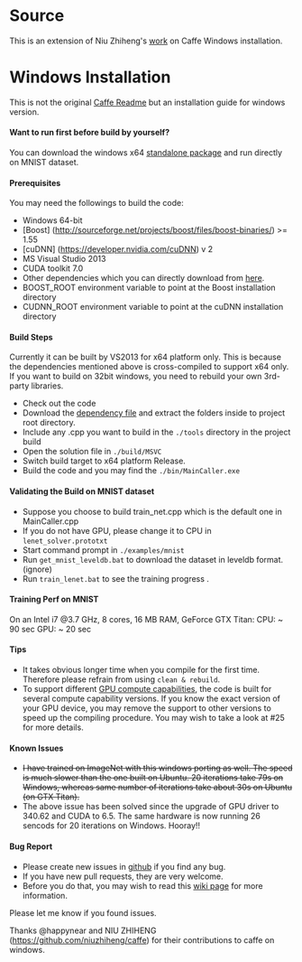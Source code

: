 # Source
This is an extension of Niu Zhiheng's [work](https://github.com/niuzhiheng/caffe) on Caffe Windows installation.

# Windows Installation
This is not the original [Caffe Readme](https://github.com/BVLC/caffe/blob/master/README.md) but an installation guide for windows version.

#### Want to run first before build by yourself?
You can download the windows x64 [standalone package](https://dl.dropboxusercontent.com/u/3466743/caffe-vs2012/standalone.7z) and run directly on MNIST dataset.

#### Prerequisites
You may need the followings to build the code:
- Windows 64-bit
- [Boost] (http://sourceforge.net/projects/boost/files/boost-binaries/) >= 1.55 
- [cuDNN] (https://developer.nvidia.com/cuDNN) v 2
- MS Visual Studio 2013
- CUDA toolkit 7.0
- Other dependencies which you can directly download from [here](https://dl.dropboxusercontent.com/u/1308750/3rdparty.zip).
- BOOST_ROOT environment variable to point at the Boost installation directory
- CUDNN_ROOT environment variable to point at the cuDNN installation directory

#### Build Steps
Currently it can be built by VS2013 for x64 platform only. This is because the dependencies mentioned above is cross-compiled to support x64 only. If you want to build on 32bit windows, you need to rebuild your own 3rd-party libraries.
- Check out the code 
- Download the [dependency file](https://dl.dropboxusercontent.com/u/1308750/3rdparty.zip) and extract the folders inside to project root directory.
- Include any .cpp you want to build in the `./tools` directory in the project build
- Open the solution file in `./build/MSVC`
- Switch build target to x64 platform Release.
- Build the code and you may find the `./bin/MainCaller.exe`

#### Validating the Build on MNIST dataset
- Suppose you choose to build train_net.cpp which is the default one in MainCaller.cpp
- If you do not have GPU, please change it to CPU in `lenet_solver.prototxt`
- Start command prompt in `./examples/mnist`
- Run `get_mnist_leveldb.bat` to download the dataset in leveldb format.(ignore)
- Run `train_lenet.bat` to see the training progress .

#### Training Perf on MNIST
On an Intel i7 @3.7 GHz, 8 cores, 16 MB RAM, GeForce GTX Titan:
CPU: ~ 90 sec
GPU: ~ 20 sec

#### Tips
- It takes obvious longer time when you compile for the first time. Therefore please refrain from using `clean & rebuild`.
- To support different [GPU compute capabilities](http://en.wikipedia.org/wiki/CUDA#Supported_GPUs), the code is built for several compute capability versions. If you know the exact version of your GPU device, you may remove the support to other versions to speed up the compiling procedure. You may wish to take a look at #25 for more details.

#### Known Issues
- ~~I have trained on ImageNet with this windows porting as well. The speed is much slower than the one built on Ubuntu. 20 iterations take 79s on Windows, whereas same number of iterations take about 30s on Ubuntu (on GTX Titan).~~
- The above issue has been solved since the upgrade of GPU driver to 340.62 and CUDA to 6.5. The same hardware is now running 26 sencods for 20 iterations on Windows. Hooray!!

#### Bug Report
- Please create new issues in [github](https://github.com/niuzhiheng/caffe/issues) if you find any bug.
- If you have new pull requests, they are very welcome.
- Before you do that, you may wish to read this [wiki page](https://github.com/niuzhiheng/caffe/wiki) for more information.


Please let me know if you found issues.

Thanks @happynear and NIU ZHIHENG (https://github.com/niuzhiheng/caffe) for their contributions to caffe on windows.
